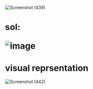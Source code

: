 ![Screenshot (439)](https://user-images.githubusercontent.com/89120960/205018854-9c3e7bda-f200-46bb-abf7-83b3102d9ce2.png)

<h1>sol:</sol>

![image](https://user-images.githubusercontent.com/89120960/205018751-239ab85b-c348-4c51-8434-f0d0d2517959.png)


<h1> visual reprsentation</h1>

![Screenshot (442)](https://user-images.githubusercontent.com/89120960/205022712-e4880409-68fa-4285-85c0-0edb307ccd60.png)
